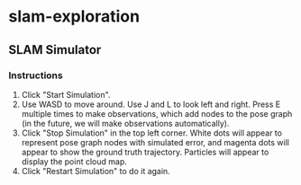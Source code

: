 # slam-exploration


## SLAM Simulator

### Instructions
1. Click "Start Simulation".
2. Use WASD to move around. Use J and L to look left and right. Press E multiple times to make observations, which add nodes to the pose graph (in the future, we will make observations automatically).
3. Click "Stop Simulation" in the top left corner. White dots will appear to represent pose graph nodes with simulated error, and magenta dots will appear to show the ground truth trajectory. Particles will appear to display the point cloud map.
4. Click "Restart Simulation" to do it again.
